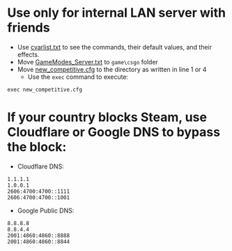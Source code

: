 # Use only for internal LAN server with friends
- Use [cvarlist.txt](example/cvarlist.txt) to see the commands, their default values, and their effects.
- Move [GameModes_Server.txt](https://raw.githubusercontent.com/VThang51/CS2DS/refs/heads/main/GameModes_Server.txt) to `game\csgo` folder
- Move [new_competitive.cfg](https://github.com/VThang51/CS2DS/raw/refs/heads/main/new_competitive.cfg) to the directory as written in line 1 or 4
  - Use the `exec` command to execute:
```
exec new_competitive.cfg
```
# If your country blocks Steam, use Cloudflare or Google DNS to bypass the block:
- Cloudflare DNS:
```dns
1.1.1.1
1.0.0.1
2606:4700:4700::1111
2606:4700:4700::1001
```
- Google Public DNS:
```dns
8.8.8.8
8.8.4.4
2001:4860:4860::8888
2001:4860:4860::8844
```
